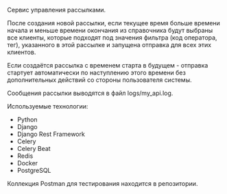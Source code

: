 Сервис управления рассылками.

После создания новой рассылки, если текущее время больше времени начала и меньше времени окончания из справочника будут выбраны все клиенты,
которые подходят под значения фильтра (код оператора, тег), указанного в этой рассылке и запущена отправка для всех этих клиентов.

Если создаётся рассылка с временем старта в будущем - отправка стартует автоматически по наступлению этого времени без дополнительных действий со стороны пользователя системы.

Сообщения рассылки выводятся в файл logs/my_api.log.

Используемые технологии: 
- Python
- Django
- Django Rest Framework
- Celery
- Celery Beat
- Redis
- Docker
- PostgreSQL

Коллекция Postman для тестирования находится в репозитории.
